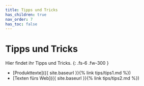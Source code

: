 ```yaml
---
title: Tipps und Tricks
has_children: true
nav_order: 7
has_toc: false
---
```


# Tipps und Tricks

Hier findet ihr Tipps und Tricks.
{: .fs-6 .fw-300 }

- [Produkttexte]({{ site.baseurl }}{% link tips/tips1.md %})
- [Texten fürs Web]({{ site.baseurl }}{% link tips/tips2.md %})